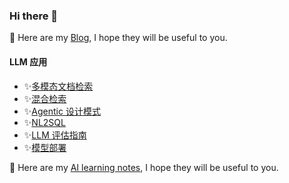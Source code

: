 ### Hi there 👋
📒 Here are my [Blog](https://pillarliang.github.io/), I hope they will be useful to you.

#### LLM 应用
- ✨[多模态文档检索](https://pillarliang.github.io/llm/app/multimodal-doc)
- ✨[混合检索](https://pillarliang.github.io/llm/app/hybrid-search)
- ✨[Agentic 设计模式](https://pillarliang.github.io/llm/app/agentic-patterns)
- ✨[NL2SQL](https://github.com/pillarliang/py-nl2sql)
- ✨[LLM 评估指南](https://pillarliang.github.io/llm/app/llm-evaluation)
- ✨[模型部署](https://pillarliang.github.io/llm/app/llm-deploy)
  
📒 Here are my [AI learning notes](https://github.com/pillarliang/blog), I hope they will be useful to you.


<!--
**pillarliang/pillarliang** is a ✨ _special_ ✨ repository because its `README.md` (this file) appears on your GitHub profile.

Here are some ideas to get you started:

- 🔭 I’m currently working on ...
- 🌱 I’m currently learning ...
- 👯 I’m looking to collaborate on ...
- 🤔 I’m looking for help with ...
- 💬 Ask me about ...
- 📫 How to reach me: ...
- 😄 Pronouns: ...
- ⚡ Fun fact: ...
-->

